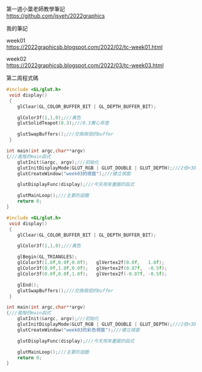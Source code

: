 第一週小葉老師教學筆記  
https://github.com/jsyeh/2022graphics  

我的筆記  

week01  
https://2022graphicsb.blogspot.com/2022/02/tc-week01.html

week02  
https://2022graphicsb.blogspot.com/2022/03/tc-week03.html

第二周程式碼
```c++
#include <GL/glut.h>
 void display()
 {
    glClear(GL_COLOR_BUFFER_BIT | GL_DEPTH_BUFFER_BIT);

    glColor3f(1,1,0);///黃色
    glutSolidTeapot(0.3);///0.3實心茶壺

    glutSwapBuffers();///交換兩倍的buffer
 }

int main(int argc,char**argv)
{///進階的main函式
    glutInit(&argc, argv);///初始化
    glutInitDisplayMode(GLUT_RGB | GLUT_DOUBLE | GLUT_DEPTH);///2倍+3D
    glutCreateWindow("week03的視窗");///建立視窗

    glutDisplayFunc(display);///今天用來畫圖的函式

    glutMainLoop();///主要的迴圈
    return 0;
}

```

```c++
#include <GL/glut.h>
 void display()
 {
    glClear(GL_COLOR_BUFFER_BIT | GL_DEPTH_BUFFER_BIT);

    glColor3f(1,1,0);///黃色

    glBegin(GL_TRIANGLES);
    glColor3f(1.0f,0.0f,0.0f);   glVertex2f(0.0f,   1.0f);
    glColor3f(0.0f,1.0f,0.0f);   glVertex2f(0.87f,  -0.5f);
    glColor3f(0.0f,0.0f,1.0f);   glVertex2f(-0.87f, -0.5f);

    glEnd();
    glutSwapBuffers();///交換兩倍的buffer
 }

int main(int argc,char**argv)
{///進階的main函式
    glutInit(&argc, argv);///初始化
    glutInitDisplayMode(GLUT_RGB | GLUT_DOUBLE | GLUT_DEPTH);///2倍+3D
    glutCreateWindow("week03的彩色視窗");///建立視窗

    glutDisplayFunc(display);///今天用來畫圖的函式

    glutMainLoop();///主要的迴圈
    return 0;
}
```
